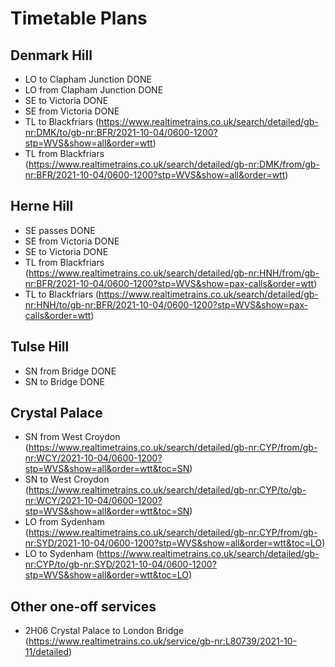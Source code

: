 # Timetable Plans

## Denmark Hill
- LO to Clapham Junction DONE
- LO from Clapham Junction DONE
- SE to Victoria DONE
- SE from Victoria DONE
- TL to Blackfriars (https://www.realtimetrains.co.uk/search/detailed/gb-nr:DMK/to/gb-nr:BFR/2021-10-04/0600-1200?stp=WVS&show=all&order=wtt)
- TL from Blackfriars (https://www.realtimetrains.co.uk/search/detailed/gb-nr:DMK/from/gb-nr:BFR/2021-10-04/0600-1200?stp=WVS&show=all&order=wtt)

## Herne Hill
- SE passes DONE
- SE from Victoria DONE
- SE to Victoria DONE
- TL from Blackfriars (https://www.realtimetrains.co.uk/search/detailed/gb-nr:HNH/from/gb-nr:BFR/2021-10-04/0600-1200?stp=WVS&show=pax-calls&order=wtt)
- TL to Blackfriars (https://www.realtimetrains.co.uk/search/detailed/gb-nr:HNH/to/gb-nr:BFR/2021-10-04/0600-1200?stp=WVS&show=pax-calls&order=wtt)

## Tulse Hill
- SN from Bridge DONE
- SN to Bridge DONE

## Crystal Palace
- SN from West Croydon (https://www.realtimetrains.co.uk/search/detailed/gb-nr:CYP/from/gb-nr:WCY/2021-10-04/0600-1200?stp=WVS&show=all&order=wtt&toc=SN)
- SN to West Croydon (https://www.realtimetrains.co.uk/search/detailed/gb-nr:CYP/to/gb-nr:WCY/2021-10-04/0600-1200?stp=WVS&show=all&order=wtt&toc=SN)
- LO from Sydenham (https://www.realtimetrains.co.uk/search/detailed/gb-nr:CYP/from/gb-nr:SYD/2021-10-04/0600-1200?stp=WVS&show=all&order=wtt&toc=LO)
- LO to Sydenham (https://www.realtimetrains.co.uk/search/detailed/gb-nr:CYP/to/gb-nr:SYD/2021-10-04/0600-1200?stp=WVS&show=all&order=wtt&toc=LO)

## Other one-off services
- 2H06 Crystal Palace to London Bridge (https://www.realtimetrains.co.uk/service/gb-nr:L80739/2021-10-11/detailed)
